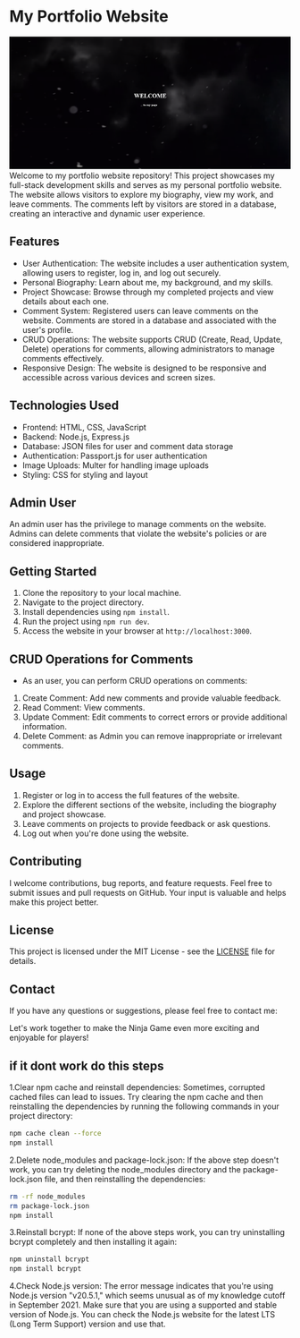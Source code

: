 # My Portfolio Website
![Portfollio](https://github.com/Harut20024/full-stack-website/blob/main/views/screnn/Screenshot_1.png)
Welcome to my portfolio website repository! This project showcases my full-stack development skills and serves as my personal portfolio website. The website allows visitors to explore my biography, view my work, and leave comments. The comments left by visitors are stored in a database, creating an interactive and dynamic user experience.

## Features

- User Authentication: The website includes a user authentication system, allowing users to register, log in, and log out securely.
- Personal Biography: Learn about me, my background, and my skills.
- Project Showcase: Browse through my completed projects and view details about each one.
- Comment System: Registered users can leave comments on the website. Comments are stored in a database and associated with the user's profile.
- CRUD Operations: The website supports CRUD (Create, Read, Update, Delete) operations for comments, allowing administrators to manage comments effectively.
- Responsive Design: The website is designed to be responsive and accessible across various devices and screen sizes.

## Technologies Used

- Frontend: HTML, CSS, JavaScript
- Backend: Node.js, Express.js
- Database: JSON files for user and comment data storage
- Authentication: Passport.js for user authentication
- Image Uploads: Multer for handling image uploads
- Styling: CSS for styling and layout

## Admin User
An admin user has the privilege to manage comments on the website. Admins can delete comments that violate the website's policies or are considered inappropriate.

## Getting Started

1. Clone the repository to your local machine.
2. Navigate to the project directory.
3. Install dependencies using `npm install`.
4. Run the project using `npm run dev`.
5. Access the website in your browser at `http://localhost:3000`.


## CRUD Operations for Comments
- As an user, you can perform CRUD operations on comments:

1. Create Comment: Add new comments and provide valuable feedback.
2. Read Comment: View comments.
3. Update Comment: Edit comments to correct errors or provide additional information.
4. Delete Comment: as Admin you can remove inappropriate or irrelevant comments.

## Usage

1. Register or log in to access the full features of the website.
2. Explore the different sections of the website, including the biography and project showcase.
3. Leave comments on projects to provide feedback or ask questions.
4. Log out when you're done using the website.

## Contributing

I welcome contributions, bug reports, and feature requests. Feel free to submit issues and pull requests on GitHub. Your input is valuable and helps make this project better.

## License

This project is licensed under the MIT License - see the [LICENSE](LICENSE) file for details.

## Contact

If you have any questions or suggestions, please feel free to contact me:

Let's work together to make the Ninja Game even more exciting and enjoyable for players!



## if it dont work do this steps

1.Clear npm cache and reinstall dependencies: Sometimes, corrupted cached files can lead to issues. Try clearing the npm cache and then reinstalling the dependencies by running the following commands in your project directory:
```bash
npm cache clean --force
npm install
```
2.Delete node_modules and package-lock.json: If the above step doesn't work, you can try deleting the node_modules directory and the package-lock.json file, and then reinstalling the dependencies:
```bash
rm -rf node_modules
rm package-lock.json
npm install
```
3.Reinstall bcrypt: If none of the above steps work, you can try uninstalling bcrypt completely and then installing it again:
```bash
npm uninstall bcrypt
npm install bcrypt
```
4.Check Node.js version: The error message indicates that you're using Node.js version "v20.5.1," which seems unusual as of my knowledge cutoff in September 2021. Make sure that you are using a supported and stable version of Node.js. You can check the Node.js website for the latest LTS (Long Term Support) version and use that.
  
  
